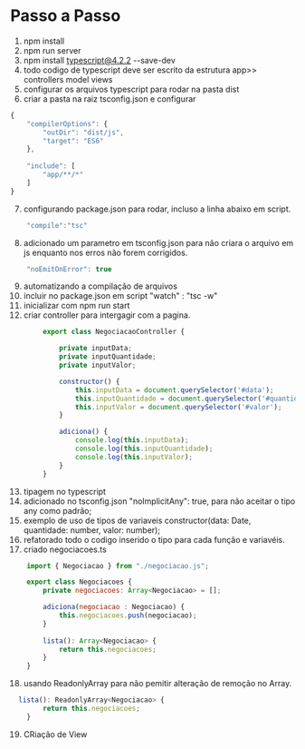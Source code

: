 # Passo a Passo

1. npm install
2. npm run server
3. npm install typescript@4.2.2 --save-dev
4. todo codigo de typescript deve ser escrito da estrutura
   app>>
   controllers
   model
   views
5. configurar os arquivos typescript para rodar na pasta dist
6. criar a pasta na raiz tsconfig.json e configurar

```js
{
    "compilerOptions": {
        "outDir": "dist/js",
        "target": "ES6"
    },
    
    "include": [
        "app/**/*"
    ]
}
```

7. configurando package.json para rodar, incluso a linha abaixo em script.

```js
    "compile":"tsc"
```

8. adicionado um parametro em tsconfig.json para não criara o arquivo em js enquanto nos erros não forem corrigidos.

```js
    "noEmitOnError": true
```

9. automatizando a compilação de arquivos
10. incluir no package.json em script "watch" : "tsc -w"
11. inicializar com npm run start
12. criar controller para intergagir com a pagina.

```js
        export class NegociacaoController {

            private inputData; 
            private inputQuantidade;
            private inputValor;

            constructor() {
                this.inputData = document.querySelector('#data');
                this.inputQuantidade = document.querySelector('#quantidade');
                this.inputValor = document.querySelector('#valor');
            }

            adiciona() {
                console.log(this.inputData);
                console.log(this.inputQuantidade);
                console.log(this.inputValor);
            }
        }
```

13. tipagem no typescript
14. adicionado no tsconfig.json "noImplicitAny": true, para não aceitar o tipo any como padrão;
15. exemplo de uso de tipos de variaveis constructor(data: Date, quantidade: number, valor: number);
16. refatorado todo o codigo inserido o tipo para cada função e variavéis.
17. criado negociacoes.ts

```js
    import { Negociacao } from "./negociacao.js";

    export class Negociacoes {
        private negociacoes: Array<Negociacao> = [];

        adiciona(negociacao : Negociacao) {
            this.negociacoes.push(negociacao);
        }
        
        lista(): Array<Negociacao> {
            return this.negociacoes;        
        }
    }
```

18. usando ReadonlyArray para não pemitir alteração de remoção no Array.

```js
  lista(): ReadonlyArray<Negociacao> {
        return this.negociacoes;        
    }
```

19. CRiação de View
